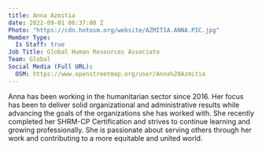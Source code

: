 ```yaml
---
title: Anna Azmitia
date: 2022-09-01 06:37:00 Z
Photo: "https://cdn.hotosm.org/website/AZMITIA.ANNA.PIC.jpg"
Member Type:
  Is Staff: true
Job Title: Global Human Resources Associate
Team: Global
Social Media (Full URL):
  OSM: https://www.openstreetmap.org/user/Anna%20Azmitia
---
```


Anna has been working in the humanitarian sector since 2016.  Her focus has been to deliver solid organizational and administrative results while advancing the goals of the organizations she has worked with. 
She recently completed her SHRM-CP Certification and strives to continue learning and growing professionally.  She is passionate about serving others through her work and contributing to a more equitable and united world.